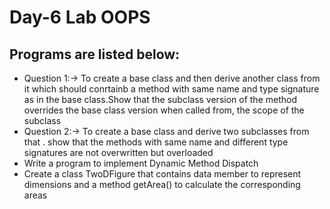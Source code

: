 # Day-6 Lab OOPS

## Programs are listed below:
- Question 1:-> To create a base class and then derive 
another class from it which should conrtainb a method with 
same name and type signature as in the base class.Show that the
subclass version of the method overrides the base class 
version when called from, the scope of the subclass 
- Question 2:-> To create a base class and derive two subclasses from that .
 show that the methods with same name and different type 
 signatures are not overwritten but overloaded
 - 	Write a program to implement Dynamic Method Dispatch
 - 	Create a class TwoDFigure that contains data member to represent dimensions 
    and a method getArea() to calculate the corresponding areas
